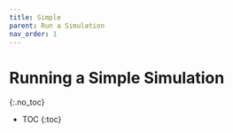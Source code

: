```yaml
---
title: Simple
parent: Run a Simulation
nav_order: 1
---
```


# Running a Simple Simulation
{:.no_toc}

* TOC
{:toc}